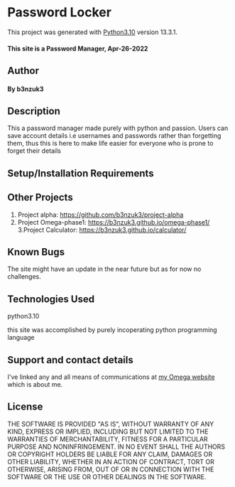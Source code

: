 # Password Locker

This project was generated with [Python3.10](https://www.python.org/downloads/release/python-3100/) version 13.3.1.
#### This site is a Password Manager, Apr-26-2022
## Author
#### By b3nzuk3
## Description
This a password manager made purely with python and passion. Users can save account details i.e usernames and passwords rather than forgetting them, thus this is here to make life easier for everyone who is prone to forget their details
## Setup/Installation Requirements

## Other Projects
1. Project alpha:
https://github.com/b3nzuk3/project-alpha
2. Project Omega-phase1:
https://b3nzuk3.github.io/omega-phase1/
3.Project Calculator:
https://b3nzuk3.github.io/calculator/

## Known Bugs
The site might have an update in the near future but as for now no challenges.
## Technologies Used
python3.10

this site was accomplished by purely incoperating python programming language

## Support and contact details
I've linked any and all means of communications at [my Omega website](https://b3nzuk3.github.io/omega-phase1/) which is about me.

## License
THE SOFTWARE IS PROVIDED "AS IS", WITHOUT WARRANTY OF ANY KIND,
EXPRESS OR IMPLIED, INCLUDING BUT NOT LIMITED TO THE WARRANTIES OF
MERCHANTABILITY, FITNESS FOR A PARTICULAR PURPOSE AND
NONINFRINGEMENT. IN NO EVENT SHALL THE AUTHORS OR COPYRIGHT HOLDERS BE
LIABLE FOR ANY CLAIM, DAMAGES OR OTHER LIABILITY, WHETHER IN AN ACTION
OF CONTRACT, TORT OR OTHERWISE, ARISING FROM, OUT OF OR IN CONNECTION
WITH THE SOFTWARE OR THE USE OR OTHER DEALINGS IN THE SOFTWARE.
